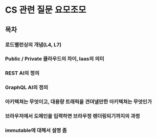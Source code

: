 # CS 관련 질문 요모조모

## 목차

### 로드밸런싱의 개념(L4, L7)

### Public / Private 클라우드의 차이, laas의 의미

### REST AI의 정의

### GraphQL AI의 정의

### 아키텍쳐는 무엇이고, 대용량 트래픽을 견뎌낼만한 아키텍쳐는 무엇인가

### 브라우저에서 도메인을 입력하면 브라우정 렌더링되기까지의 과정

### immutable에 대해서 설명 좀
